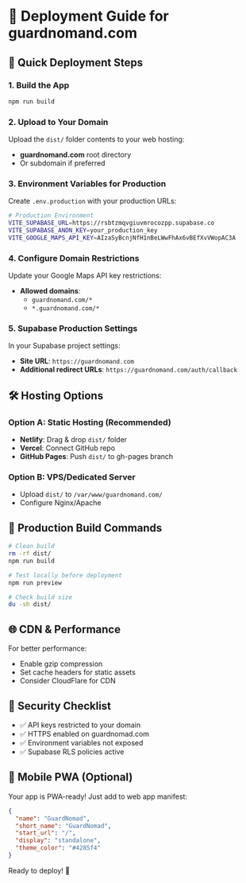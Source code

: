 # 🚀 Deployment Guide for guardnomand.com

## 🎯 **Quick Deployment Steps**

### **1. Build the App**
```bash
npm run build
```

### **2. Upload to Your Domain**
Upload the `dist/` folder contents to your web hosting:
- **guardnomand.com** root directory
- Or subdomain if preferred

### **3. Environment Variables for Production**
Create `.env.production` with your production URLs:
```bash
# Production Environment
VITE_SUPABASE_URL=https://rsbtzmqvgiuvmrocozpp.supabase.co
VITE_SUPABASE_ANON_KEY=your_production_key
VITE_GOOGLE_MAPS_API_KEY=AIzaSyBcnjNfH1nBeLWwFhAx6vBEfXvVWopAC3A
```

### **4. Configure Domain Restrictions**
Update your Google Maps API key restrictions:
- **Allowed domains**: 
  - `guardnomand.com/*`
  - `*.guardnomand.com/*`

### **5. Supabase Production Settings**
In your Supabase project settings:
- **Site URL**: `https://guardnomand.com`
- **Additional redirect URLs**: `https://guardnomand.com/auth/callback`

## 🛠️ **Hosting Options**

### **Option A: Static Hosting (Recommended)**
- **Netlify**: Drag & drop `dist/` folder
- **Vercel**: Connect GitHub repo
- **GitHub Pages**: Push `dist/` to gh-pages branch

### **Option B: VPS/Dedicated Server**
- Upload `dist/` to `/var/www/guardnomand.com/`
- Configure Nginx/Apache

## 🔧 **Production Build Commands**
```bash
# Clean build
rm -rf dist/
npm run build

# Test locally before deployment
npm run preview

# Check build size
du -sh dist/
```

## 🌐 **CDN & Performance**
For better performance:
- Enable gzip compression
- Set cache headers for static assets
- Consider CloudFlare for CDN

## 🔐 **Security Checklist**
- ✅ API keys restricted to your domain
- ✅ HTTPS enabled on guardnomad.com
- ✅ Environment variables not exposed
- ✅ Supabase RLS policies active

## 📱 **Mobile PWA (Optional)**
Your app is PWA-ready! Just add to web app manifest:
```json
{
  "name": "GuardNomad",
  "short_name": "GuardNomad", 
  "start_url": "/",
  "display": "standalone",
  "theme_color": "#4285f4"
}
```

Ready to deploy! 🚀 